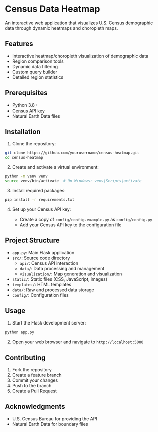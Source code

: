 # Census Data Heatmap

An interactive web application that visualizes U.S. Census demographic data through dynamic heatmaps and choropleth maps.

## Features

- Interactive heatmap/choropleth visualization of demographic data
- Region comparison tools
- Dynamic data filtering
- Custom query builder
- Detailed region statistics

## Prerequisites

- Python 3.8+
- Census API key
- Natural Earth Data files

## Installation

1. Clone the repository:

```bash
git clone https://github.com/yourusername/census-heatmap.git
cd census-heatmap
```

2. Create and activate a virtual environment:

```bash
python -m venv venv
source venv/bin/activate  # On Windows: venv\Scripts\activate
```

3. Install required packages:

```bash
pip install -r requirements.txt
```

4. Set up your Census API key:

    - Create a copy of `config/config.example.py` as `config/config.py`
    - Add your Census API key to the configuration file

## Project Structure

- `app.py`: Main Flask application
- `src/`: Source code directory
    - `api/`: Census API interaction
    - `data/`: Data processing and management
    - `visualization/`: Map generation and visualization
- `static/`: Static files (CSS, JavaScript, images)
- `templates/`: HTML templates
- `data/`: Raw and processed data storage
- `config/`: Configuration files

## Usage

1. Start the Flask development server:
```bash
python app.py
```

2. Open your web browser and navigate to `http://localhost:5000`

## Contributing

1. Fork the repository
2. Create a feature branch
3. Commit your changes
4. Push to the branch
5. Create a Pull Request

## Acknowledgments

- U.S. Census Bureau for providing the API
- Natural Earth Data for boundary files